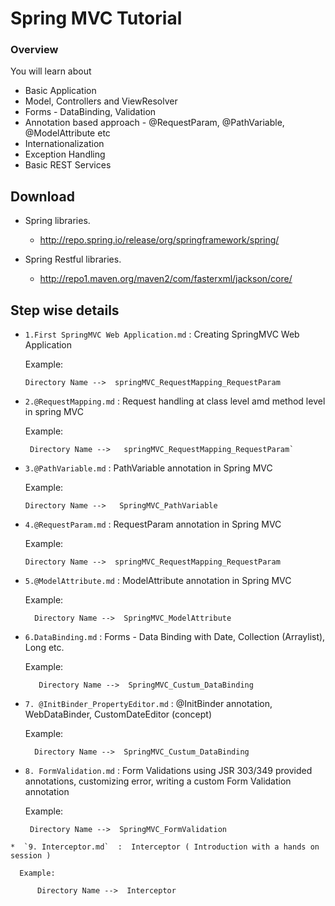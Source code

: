 # Spring MVC Tutorial

###  Overview

You will learn about

- Basic Application
- Model, Controllers and ViewResolver 
- Forms - DataBinding, Validation
- Annotation based approach - @RequestParam, @PathVariable, @ModelAttribute etc
- Internationalization
- Exception Handling
- Basic REST Services


## Download

* Spring libraries. 
  - http://repo.spring.io/release/org/springframework/spring/
  
* Spring Restful libraries.
  - http://repo1.maven.org/maven2/com/fasterxml/jackson/core/

## Step wise details

*  `1.First SpringMVC Web Application.md`  : Creating SpringMVC Web Application

   Example:
   
       Directory Name -->  springMVC_RequestMapping_RequestParam

*  `2.@RequestMapping.md`  : Request handling at class level amd method level in spring MVC
      
      Example:
     
        Directory Name -->   springMVC_RequestMapping_RequestParam`

*  `3.@PathVariable.md`  : PathVariable annotation in Spring MVC
     
     Example:
     
       Directory Name -->   SpringMVC_PathVariable

*  `4.@RequestParam.md`  : RequestParam annotation in Spring MVC

     Example:
     
       Directory Name -->  springMVC_RequestMapping_RequestParam
     
*  `5.@ModelAttribute.md`  : ModelAttribute annotation in Spring MVC

      Example:
      
         Directory Name -->  SpringMVC_ModelAttribute

*  `6.DataBinding.md`  : Forms - Data Binding with Date, Collection (Arraylist), Long etc.

      Example:
      
          Directory Name -->  SpringMVC_Custum_DataBinding
          
 *  `7. @InitBinder_PropertyEditor.md`  : @InitBinder annotation, WebDataBinder, CustomDateEditor (concept)

      Example:
      
          Directory Name -->  SpringMVC_Custum_DataBinding
          
  *  `8. FormValidation.md`  : Form Validations using JSR 303/349 provided annotations, customizing error, writing a custom Form Validation annotation

      Example:
      
          Directory Name -->  SpringMVC_FormValidation
          
          
    *  `9. Interceptor.md`  :  Interceptor ( Introduction with a hands on session )

      Example:
      
          Directory Name -->  Interceptor
